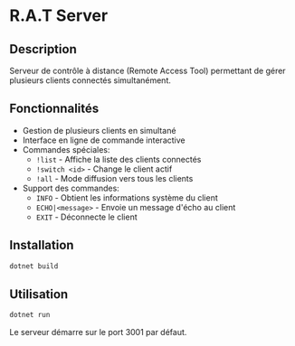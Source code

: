 # R.A.T Server

## Description
Serveur de contrôle à distance (Remote Access Tool) permettant de gérer plusieurs clients connectés simultanément.

## Fonctionnalités
- Gestion de plusieurs clients en simultané
- Interface en ligne de commande interactive
- Commandes spéciales:
  - `!list` - Affiche la liste des clients connectés
  - `!switch <id>` - Change le client actif
  - `!all` - Mode diffusion vers tous les clients
- Support des commandes:
  - `INFO` - Obtient les informations système du client
  - `ECHO|<message>` - Envoie un message d'écho au client
  - `EXIT` - Déconnecte le client

## Installation
```bash
dotnet build
```

## Utilisation
```bash
dotnet run
```
Le serveur démarre sur le port 3001 par défaut.